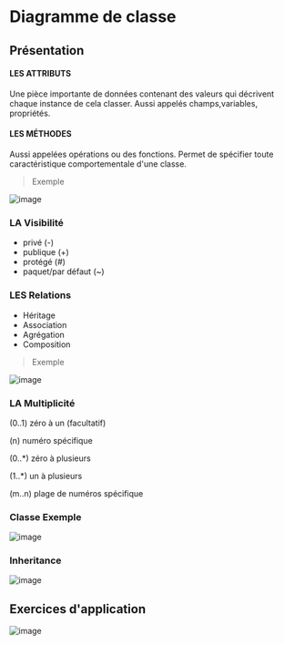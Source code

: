 # Diagramme de classe

## Présentation

#### LES ATTRIBUTS
Une pièce importante de données contenant des valeurs qui décrivent chaque instance de cela classer. Aussi appelés champs,variables, propriétés.


#### LES MÉTHODES
Aussi appelées opérations ou des fonctions. Permet de spécifier toute caractéristique comportementale d'une classe.

> Exemple

![image](https://user-images.githubusercontent.com/92023794/199717049-34117d75-85dd-4843-8299-cb971fed522a.png)


### LA Visibilité

- privé (-)
- publique (+)
- protégé (#)
- paquet/par défaut (~)


### LES Relations

- Héritage 
- Association
- Agrégation 
- Composition 

> Exemple 

![image](https://user-images.githubusercontent.com/92023794/199717540-87a58785-e9f8-41fc-a952-ccfd01a4b6bd.png)


### LA Multiplicité


(0..1) zéro à un (facultatif)

(n) numéro spécifique

(0..*) zéro à plusieurs

(1..*) un à plusieurs

(m..n) plage de numéros spécifique



### Classe Exemple

![image](https://user-images.githubusercontent.com/92023794/199478499-6d4c58b5-8a33-4fd7-9fee-5675b2858e9e.png)


### Inheritance

![image](https://user-images.githubusercontent.com/92023794/199478634-a7ea4f5b-163e-4839-8505-b87cf891c1cd.png)


## Exercices d'application

![image](https://user-images.githubusercontent.com/92023794/199696187-0cb14b94-1ec5-43d6-9efe-a03dc7cea9de.png)

